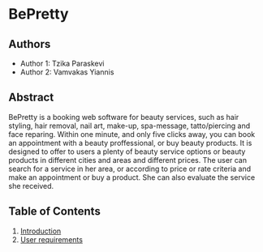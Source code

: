 # BePretty

## Authors

- Author 1: Tzika Paraskevi
- Author 2: Vamvakas Yiannis

## Abstract

BePretty is a booking web software for beauty services, such as hair styling, hair removal, nail art, make-up, spa-message, tatto/piercing and face reparing. Within one minute, and only five clicks away, you can book an appointment with a beauty proffessional, or buy beauty products.
It is designed to offer to users a plenty of beauty service options or beauty products in different cities and areas and different prices. The user can search for a service in her area, or according to price or rate criteria and make an appointment or buy a product. She can also evaluate the service she received.  


## Table of Contents

  1. [Introduction](https://github.com/vannes1312/BeautyMe/blob/master/documentation/intro.md)
  2. [User requirements](https://github.com/vannes1312/BeautyMe/blob/master/documentation/requirements.md)
